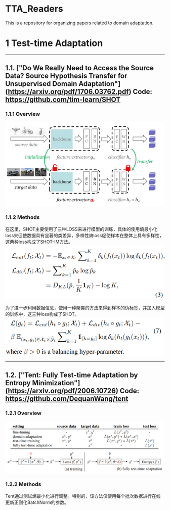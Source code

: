 # TTA_Readers
This is a repository for organizing papers related to domain adaptation.

# 1 Test-time Adaptation
-------------------------------------------------------------------------
## 1.1. ["Do We Really Need to Access the Source Data? Source Hypothesis Transfer for Unsupervised Domain Adaptation"] (https://arxiv.org/pdf/1706.03762.pdf) Code: https://github.com/tim-learn/SHOT

### 1.1.1 Overview 
![](./tta/img/shot.png)

### 1.1.2 Methods
在这里，SHOT主要使用了三种LOSS来进行模型的训练，具体的使用熵最小化loss来促使数据具有显著的类差异，多样性熵loss促使样本在整体上具有多样性，这两种loss构成了SHOT-IM方法。
![](./tta/img/loss/shot-im.png)

为了进一步利用数据信息，使用一种聚类的方法来得到样本的伪标签，并加入模型的训练中，这三种loss构成了SHOT。
![](./tta/img/loss/shot.png)

-------------------------------------------------------------------------
## 1.2. ["Tent: Fully Test-time Adaptation by Entropy Minimization"] (https://arxiv.org/pdf/2006.10726) Code: https://github.com/DequanWang/tent

### 1.2.1 Overview 
![](./tta/img/tent.png)

### 1.2.2 Methods
Tent通过测试熵最小化进行调整。特别的，该方法仅使用每个批次数据进行在线更新正则化BatchNorm的参数。


